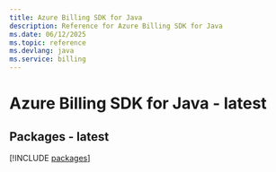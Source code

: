 ```yaml
---
title: Azure Billing SDK for Java
description: Reference for Azure Billing SDK for Java
ms.date: 06/12/2025
ms.topic: reference
ms.devlang: java
ms.service: billing
---
```

# Azure Billing SDK for Java - latest
## Packages - latest
[!INCLUDE [packages](billing-index.md)]